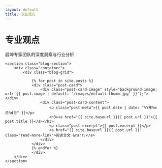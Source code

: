 ```yaml
---
layout: default
title: 专业观点
---
```


<main>
    <div class="page-header">
        <div class="container">
            <h1>专业观点</h1>
            <p>启坤专家团队的深度洞察与行业分析</p>
        </div>
    </div>

    <section class="blog-section">
        <div class="container">
            <div class="blog-grid">
                
                {% for post in site.posts %}
                <div class="post-card">
                    <div class="post-card-image" style="background-image: url('{{ post.image | default: '/images/default-thumb.jpg' }}');"></div>
                    <div class="post-card-content">
                        <p class="post-meta">{{ post.date | date: "%Y年%m月%d日" }}</p>
                        <h3><a href="{{ site.baseurl }}{{ post.url }}">{{ post.title }}</a></h3>
                        <p class="post-excerpt">{{ post.excerpt }}</p>
                        <a href="{{ site.baseurl }}{{ post.url }}" class="read-more-link">阅读全文 &rarr;</a>
                    </div>
                </div>
                {% endfor %}
                </div>
        </div>
    </section>
</main>

